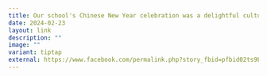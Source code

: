 ```yaml
---
title: Our school's Chinese New Year celebration was a delightful cultural immersion
date: 2024-02-23
layout: link
description: ""
image: ""
variant: tiptap
external: https://www.facebook.com/permalink.php?story_fbid=pfbid02ts9EzUX3wErFSYrQ4kKbvqpd1DRwL9ed5taBKTKa68hfGJoquhMSRixembegLJ3ol&id=100063501596910
---
```

